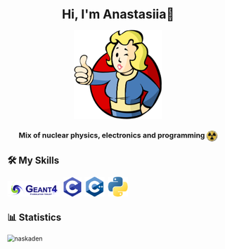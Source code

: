 <h1 align="center">Hi, I'm Anastasiia👋</h1>
<p align="center"><img src="fallout.png" alt="fallout" width="200" heigth="200"/></p>
<h3 align="center">Mix of nuclear physics, electronics and programming <img align="center" src="rad.png" alt="c" width="25" heigth="25"/></h3>


## 🛠️ My Skills
<img src="Geant4.PNG" alt="Geant4" width="120" heigth="40"/>&nbsp;
<img src="c.png" alt="c" width="40" heigth="40"/>&nbsp;
<img src="cpp.png" alt="cpp" width="45" heigth="45"/>&nbsp;
<img src="python.png" alt="cpp" width="45" heigth="45"/>&nbsp;


## 📊 Statistics

<p><img align="center"
    src="https://github-readme-stats.vercel.app/api/top-langs?username=naskaden&show_icons=true&locale=en&bg_color=0d1117&text_color=ffffff&layout=compact"
    alt="naskaden" 
    bg_color=#808080/></p>

